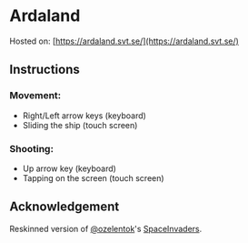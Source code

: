 # Ardaland

Hosted on:
[https://ardaland.svt.se/](https://ardaland.svt.se/)

## Instructions

### Movement:
* Right/Left arrow keys (keyboard)
* Sliding the ship (touch screen)

### Shooting:
* Up arrow key (keyboard)
* Tapping on the screen (touch screen)

## Acknowledgement
Reskinned version of [@ozelentok](https://github.com/ozelentok)'s [SpaceInvaders](https://github.com/ozelentok/SpaceInvaders).